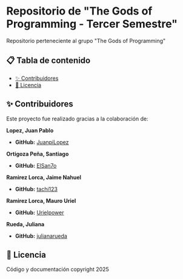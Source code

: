 # Repositorio de "The Gods of Programming - Tercer Semestre"

Repositorio perteneciente al grupo "The Gods of Programming"

## 📋 Tabla de contenido
- [✨ Contribuidores](#contribuidores)
- [📄 Licencia](#licencia)

## <a id="contribuidores"></a> ✨ Contribuidores

Este proyecto fue realizado gracias a la colaboración de:

**Lopez, Juan Pablo**

* **GitHub:** [JuanpiLopez](http://github.com/JuanpiLopez)

**Ortigoza Peña, Santiago**

* **GitHub:** [ElSan7o](http://github.com/ElSan7o)

**Ramirez Lorca, Jaime Nahuel**

* **GitHub:** [tachi123](http://github.com/tachi123)

**Ramirez Lorca, Mauro Uriel**

* **GitHub:** [Urielpower](http://github.com/Urielpower)

**Rueda, Juliana**

* **GitHub:** [julianarueda](http://github.com/julianarueda)


## <a id="licencia"></a> 📄 Licencia

Código y documentación copyright 2025
